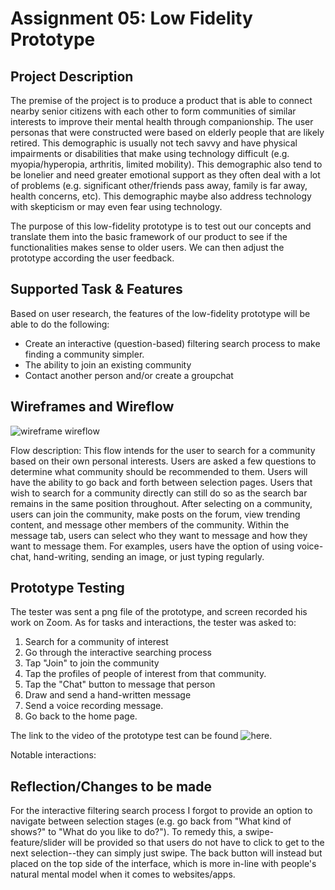 # Assignment 05: Low Fidelity Prototype

## Project Description

The premise of the project is to produce a product that is able to connect nearby senior citizens with each other to form communities of similar interests to improve their mental health through companionship. The user personas that were constructed were based on elderly people that are likely retired. This demographic is usually not tech savvy and have physical impairments or disabilities that make using technology difficult (e.g. myopia/hyperopia, arthritis, limited mobility). This demographic also tend to be lonelier and need greater emotional support as they often deal with a lot of problems (e.g. significant other/friends pass away, family is far away, health concerns, etc). This demographic maybe also address technology with skepticism or may even fear using technology. 

The purpose of this low-fidelity prototype is to test out our concepts and translate them into the basic framework of our product to see if the functionalities makes sense to older users. We can then adjust the prototype according the user feedback.

## Supported Task & Features

Based on user research, the features of the low-fidelity prototype will be able to do the following:
* Create an interactive (question-based) filtering search process to make finding a community simpler.
* The ability to join an existing community
* Contact another person and/or create a groupchat 

## Wireframes and Wireflow

![wireframe wireflow](./IMG_2895.png)

Flow description: This flow intends for the user to search for a community based on their own personal interests. Users are asked a few questions to determine what community should be recommended to them. Users will have the ability to go back and forth between selection pages. Users that wish to search for a community directly can still do so as the search bar remains in the same position throughout. After selecting on a community, users can join the community, make posts on the forum, view trending content, and message other members of the community. Within the message tab, users can select who they want to message and how they want to message them. For examples, users have the option of using voice-chat, hand-writing, sending an image, or just typing regularly. 


## Prototype Testing 

The tester was sent a png file of the prototype, and screen recorded his work on Zoom. As for tasks and interactions, the tester was asked to:

1.  Search for a community of interest
2.  Go through the interactive searching process
3.  Tap "Join" to join the community 
4.  Tap the profiles of people of interest from that community.
5.  Tap the "Chat" button to message that person
6.  Draw and send a hand-written message
7.  Send a voice recording message.
8.  Go back to the home page.

The link to the video of the prototype test can be found ![here](https://youtu.be/rtldtxhx7wc).

Notable interactions:


## Reflection/Changes to be made

For the interactive filtering search process I forgot to provide an option to navigate between selection stages (e.g. go back from "What kind of shows?" to 
"What do you like to do?"). To remedy this, a swipe-feature/slider will be provided so that users do not have to click to get to the next selection--they can simply just swipe. The back button will instead but placed on the top side of the interface, which is more in-line with people's natural mental model when it comes to websites/apps.

